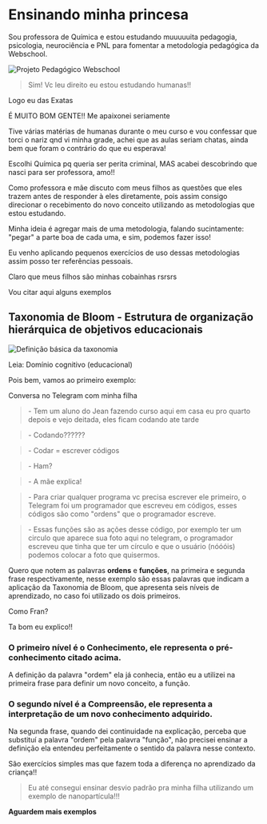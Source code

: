 # Ensinando minha princesa

Sou professora de Química e estou estudando muuuuuita pedagogia, psicologia, neurociência e PNL para fomentar a metodologia pedagógica da Webschool.

![Projeto Pedagógico Webschool](https://github.com/fpchemical/Projeto-Pedagogico-Webschool)


> Sim! Vc leu direito eu estou estudando humanas!! 

Logo eu das Exatas

É MUITO BOM GENTE!! Me apaixonei seriamente

Tive várias matérias de humanas durante o meu curso e vou confessar que torci o nariz qnd vi minha grade, achei que as aulas seriam chatas, ainda bem que foram o contrário do que eu esperava!

Escolhi Química pq queria ser perita criminal, MAS acabei descobrindo que nasci para ser professora, amo!!

Como professora e mãe discuto com meus filhos as questões que eles trazem antes de responder à eles diretamente, pois assim consigo direcionar o recebimento do novo conceito utilizando as metodologias que estou estudando. 

Minha ideia é agregar mais de uma metodologia, falando sucintamente: "pegar" a parte boa de cada uma, e sim, podemos fazer isso!

Eu venho aplicando pequenos exercícios de uso dessas metodologias assim posso ter referências pessoais. 

Claro que meus filhos são minhas cobainhas rsrsrs

Vou citar aqui alguns exemplos

## Taxonomia de Bloom - Estrutura de organização hierárquica de objetivos educacionais

![Definição básica da taxonomia](https://pt.wikipedia.org/wiki/Taxonomia_dos_objetivos_educacionais)

Leia: Domínio cognitivo (educacional)

Pois bem, vamos ao primeiro exemplo:

Conversa no Telegram com minha filha

> \- Tem um aluno do Jean fazendo curso aqui em casa eu pro quarto depois e vejo deitada, eles ficam codando ate tarde

> \- Codando??????

> \- Codar = escrever códigos

> \- Ham?

> \- A mãe explica!

> \- Para criar qualquer programa vc precisa escrever ele primeiro, o Telegram foi um programador que escreveu em códigos, esses códigos são como "ordens" que o programador escreve.

> \- Essas funções são as ações desse código, por exemplo ter um circulo que aparece sua foto aqui no telegram, o programador escreveu que tinha que ter um círculo e que o usuário (nóóóis) podemos colocar a foto que quisermos.


Quero que notem as palavras **ordens** e **funções**, na primeira e segunda frase respectivamente, nesse exemplo são essas palavras que indicam a aplicação da Taxonomia de Bloom, que apresenta seis níveis de aprendizado, no caso foi utilizado os dois primeiros.

Como Fran? 

Ta bom eu explico!! 

### O primeiro nível é o **Conhecimento**, ele representa o pré-conhecimento citado acima.

A definição da palavra "ordem" ela já conhecia, então eu a utilizei na primeira frase para definir um novo conceito, a função.

### O segundo nível é a **Compreensão**, ele representa a interpretação de um novo conhecimento adquirido.

Na segunda frase, quando dei continuidade na explicação, perceba que substituí a palavra "ordem" pela palavra "função", não precisei ensinar a definição ela entendeu perfeitamente o sentido da palavra nesse contexto.

São exercícios simples mas que fazem toda a diferença no aprendizado da criança!!

> Eu até consegui ensinar desvio padrão pra minha filha utilizando um exemplo de nanopartícula!!! 

**Aguardem mais exemplos**





